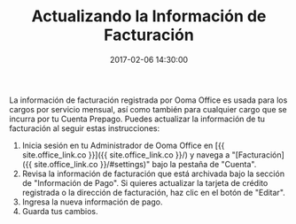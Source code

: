 ﻿---
layout: post
title:  Actualizando la Información de Facturación
date:   2017-02-06 14:30:00
country: [Colombia]
language: [Spanish]
locale: [co-es]
category: [wework]
tags: [account, admin-features, wework]
---

La información de facturación registrada por Ooma Office es usada para los cargos por servicio mensual, así como también para cualquier cargo que se incurra por tu Cuenta Prepago. Puedes actualizar la información de tu facturación al seguir estas instrucciones:

1. Inicia sesión en tu Administrador de Ooma Office en [{{ site.office_link.co }}]({{ site.office_link.co }}/) y navega a "[Facturación]({{ site.office_link.co }}/#settings)" bajo la pestaña de "Cuenta".
2. Revisa la información de facturación que está archivada bajo la sección de "Información de Pago". Si quieres actualizar la tarjeta de crédito registrada o la dirección de facturación, haz clic en el botón de "Editar".
3. Ingresa la nueva información de pago.
4. Guarda tus cambios.
